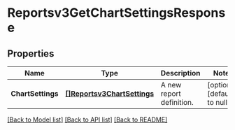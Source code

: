 # Reportsv3GetChartSettingsResponse

## Properties
Name | Type | Description | Notes
------------ | ------------- | ------------- | -------------
**ChartSettings** | [**[]Reportsv3ChartSettings**](reportsv3ChartSettings.md) | A new report definition. | [optional] [default to null]

[[Back to Model list]](../README.md#documentation-for-models) [[Back to API list]](../README.md#documentation-for-api-endpoints) [[Back to README]](../README.md)

